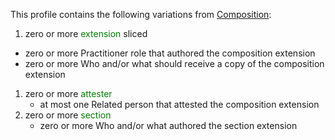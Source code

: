 This profile contains the following variations from [Composition](http://hl7.org/fhir/STU3/Composition):

1. zero or more <span style='color:green'> extension </span>  sliced
  * zero or more Practitioner role that authored the composition extension
  * zero or more Who and/or what should receive a copy of the composition extension
1. zero or more <span style='color:green'> attester </span> 
    * at most one Related person that attested the composition extension
1. zero or more <span style='color:green'> section </span> 
    * zero or more Who and/or what authored the section extension